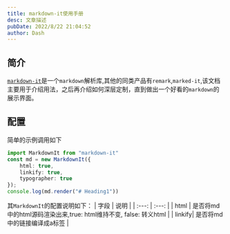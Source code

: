 ```yaml
---
title: markdown-it使用手册
desc: 文章描述
pubDate: 2022/8/22 21:04:52
author: Dash
---
```


## 简介

[`markdown-it`](https://markdown-it.github.io/)是一个`markdown`解析库,其他的同类产品有`remark`,`marked-it`,该文档主要用于介绍用法，之后再介绍如何深层定制，直到做出一个好看的`markdown`的展示界面。

## 配置
简单的示例调用如下
```ts
import MarkdownIt from "markdown-it"
const md = new MarkdownIt({
    html: true,
    linkify: true,
    typographer: true
});
console.log(md.render("# Heading1"))
```
其`MarkdownIt`的配置说明如下：
| 字段  | 说明  |
| :---: | :---: |
| html  |  是否将md中的html源码渲染出来,true: html维持不变, false: 转义html   |
| linkify| 是否将md中的链接编译成a标签  |
